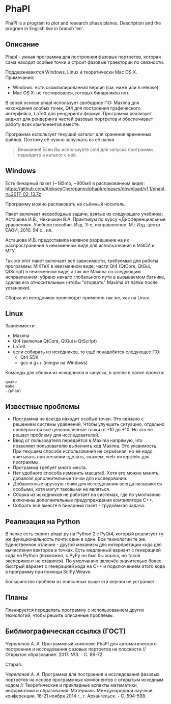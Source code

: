 # PhaPl

PhaPl is a program to plot and research phase planes. Description and the program in English live in branch 'en'.

## Описание

Phapl - умная программа для построения фазовых портретов, которая сама находит особые точки и строит фазовые траектории по связности.

Поддерживаются Windows, Linux и теоретически Mac OS X. Примечания:
- Windows: есть скомпилированная версия (см. ниже или в release).
- Mac OS X: не тестировался, готовых бинарников нет.

В своей основе phapl использует свободное ПО: Maxima для нахождения особых точек, Qt4 для построения графического интерфейса, LaTeX для рендеринга формул. Программа реализует виджет для рендеринга частей фазовых портретов и обеспечивает работу всех компонентов вместе.

Программа использует текущий каталог для хранения временных файлов. Поэтому её нужно запускать из её папки.

> Внимание! Если Вы используете cmd для запуска программы, перейдите в каталог с ней.

## Windows

Есть бинарный пакет (~185mb, ~600мб в распакованном виде):
https://github.com/AlekseyCherepanov/phapl/releases/download/v1.1/phapl.ru.2017-02-13.7z

Программу можно распаковать на съёмный носитель.

Пакет включает несвободные задачи, взятые из следующего учебника:
Асташова И.В., Никишкин В.А. Практикум по курсу «Дифференциальные уравнения». Учебное пособие. Изд. 3-е, исправленное. М.: Изд. центр ЕАОИ, 2010. 94 с., ил.

Асташова И.В. предоставила неявное разрешение на их распространение в неизменном виде для использования в МЭСИ и МГУ.

Так же этот пакет включает все зависимости, требуемые для работы программы: MiKTeX в неизменном виде; части Qt4 (QtCore, QtGui, QtScript) в неизменном виде; а так же Maxima со следующим исправлением: убрано начало глобального пути в вызываемом батнике, сделав его относительным (чтобы "оторвать" Maxima от папки после установки).

Сборка из исходников происходит примерно так же, как на Linux.

## Linux

Зависимости:
- Maxima
- Qt4 (включая QtCore, QtGui и QtScript)
- LaTeX
- если собирать из исходников, то ещё понадобится следующее ПО:
  - Qt4 SDK
  - gcc и g++ (mingw на Windows)

Команды для сборки из исходников и запуска, в шелле в папке проекта:
```shell
qmake
make
./phapl
```

## Известные проблемы

- Программа не всегда находит особые точки. Это связано с решением системы уравнений. Чтобы улучшить ситуацию, отдельно проверяются все целочисленные точки от -10 до +10. Но это не решает проблему для исследователей.
- Ввод от пользователя передаётся в Maxima напрямую, что позволяет пользователю выполнять код Maxima. Это уязвимость. При текущем способе использования не серьёзная, но её надо учитывать при желании сделать, скажем, web-интерфейс для программы.
- Программа требует много места.
- Нет удобного способа изменить масштаб. Хотя его можно менять, добавляя дополнительные точки для исследования.
- Добавленные вручную точки для исследования всегда называются особыми, хотя могут таковыми не являться.
- Сборка из исходников не работает на системах, где по умолчанию включены дополнительные предупреждения компилятора C++.
- Собрать всё вместе в бинарный пакет - трудоёмкая задача.

## Реализация на Python

В папке есть скрипт phapl.py на Python 2 с PyQt4, который реализует ту же функциональность почти один в один. Все технологии те же. Единственное отличие - другой механизм для интерпретации кода для вычисления векторов в точках. Есть медленный вариант с генерацией кода на Python (возможно, с PyPy он был бы хорош, но такой эксперимент не ставился). По умолчанию включён значительно более быстрый вариант с генерацией кода на C++ и подключением этого кода в программу при помощи SciPy.Weave.

Большинство проблем из описанных выше эта версия не устраняет.

## Планы

Планируется переделать программу с использованием других технологий, чтобы решить описанные проблемы.

## Библиографическая ссылка (ГОСТ)

*Черепанов А. А.* Программный комплекс PhaPl для автоматического построения и исследования фазовых портретов на плоскости // Открытое образование. 2017. №3. - С. 66-72

Старая:

*Черепанов А. А.* Программа для построения и исследования фазовых портретов на основе программных компонентов с открытым исходным кодом // Теоретические и прикладные аспекты математики, информатики и образования: Материалы Международной научной конференции, 16-21 ноября 2014 г., г. Архангельск. - С. 594-598.
